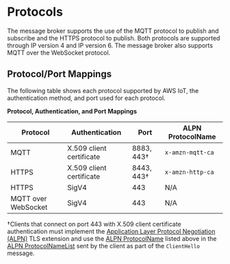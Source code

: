 # Protocols<a name="protocols"></a>

The message broker supports the use of the MQTT protocol to publish and subscribe and the HTTPS protocol to publish\. Both protocols are supported through IP version 4 and IP version 6\. The message broker also supports MQTT over the WebSocket protocol\.

## Protocol/Port Mappings<a name="protocol-port-mapping"></a>

The following table shows each protocol supported by AWS IoT, the authentication method, and port used for each protocol\.


**Protocol, Authentication, and Port Mappings**  

| Protocol | Authentication | Port | ALPN ProtocolName | 
| --- | --- | --- | --- | 
|  MQTT  |  X\.509 client certificate  |  8883, 443†  |  `x-amzn-mqtt-ca`  | 
|  HTTPS  |  X\.509 client certificate  |  8443, 443†  |  `x-amzn-http-ca`  | 
|  HTTPS  |  SigV4  |  443  |  N/A  | 
|  MQTT over WebSocket  |  SigV4  |  443  |  N/A  | 

†Clients that connect on port 443 with X\.509 client certificate authentication must implement the [Application Layer Protocol Negotiation \(ALPN\)](https://tools.ietf.org/html/rfc7301) TLS extension and use the [ALPN ProtocolName](https://tools.ietf.org/html/rfc7301#section-3.1) listed above in the [ALPN ProtocolNameList](https://tools.ietf.org/html/rfc7301#section-3.1) sent by the client as part of the `ClientHello` message\.
